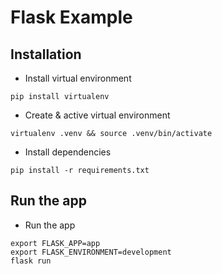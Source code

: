 # Flask Example

## Installation

- Install virtual environment
```
pip install virtualenv
```
- Create & active virtual environment
```
virtualenv .venv && source .venv/bin/activate
```
- Install dependencies
```
pip install -r requirements.txt
```
## Run the app
- Run the app
```
export FLASK_APP=app
export FLASK_ENVIRONMENT=development
flask run
```